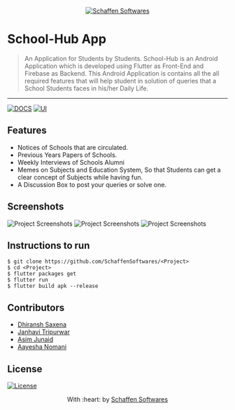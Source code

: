 <p align="center"><a href="https://www.schaffensofts.com" target="_blank"><img src="https://i.postimg.cc/ZRBk4xZs/logo.png" title="Schaffen Softwares" alt="Schaffen Softwares"></a>
</p>

# School-Hub App

> An Application for Students by Students.
> School-Hub is an Android Application which is developed using Flutter as Front-End and Firebase as Backend. This Android Application is contains all the all required features that will help student in solution of queries that a School Students faces in his/her Daily Life.

---
[![DOCS](https://img.shields.io/badge/Documentation-see%20docs-green?style=flat-square&logo=appveyor)](INSERT_LINK_FOR_DOCS_HERE) 
  [![UI ](https://img.shields.io/badge/User%20Interface-Link%20to%20UI-orange?style=flat-square&logo=appveyor)](INSERT_UI_LINK_HERE)

## Features
- Notices of Schools that are circulated.
- Previous Years Papers of Schools.
- Weekly Interviews of Schools Alumni
- Memes on Subjects and Education System, So that Students can get a clear concept of Subjects while having fun.
- A Discussion Box to post your queries or solve one.

## Screenshots
<img src="" alt="Project Screenshots">
<img src="" alt="Project Screenshots">
<img src="" alt="Project Screenshots">

## Instructions to run
```
$ git clone https://github.com/SchaffenSoftwares/<Project>
$ cd <Project>
$ flutter packages get
$ flutter run
$ flutter build apk --release
```

## Contributors
- <a href="https://github.com/DhiranshSaxena">Dhiransh Saxena</a>
- <a href="https://github.com/janhavitripurwar">Janhavi Tripurwar</a>
- <a href="https://github.com/AwsmAsim">Asim Junaid</a>
- <a href="https://github.com/aayeshanomani">Aayesha Nomani</a>


## License
[![License](http://img.shields.io/:license-mit-blue.svg?style=flat-square)](http://badges.mit-license.org)

<p align="center">
	With :heart: by <a href="https://www.schaffensofts.com" target="_blank">Schaffen Softwares</a>
</p>
